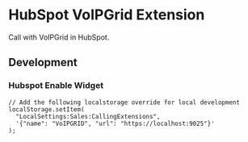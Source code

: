 # HubSpot VoIPGrid Extension
Call with VoIPGrid in HubSpot.


## Development

### Hubspot Enable Widget
```
// Add the following localstorage override for local development
localStorage.setItem(
  "LocalSettings:Sales:CallingExtensions",
  '{"name": "VoIPGRID", "url": "https://localhost:9025"}'
);
```